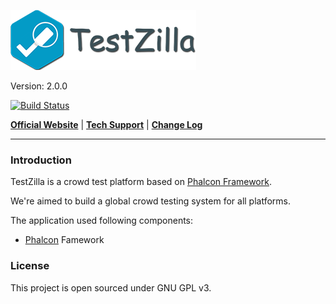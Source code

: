 ![TestZilla](https://raw.githubusercontent.com/hzxie/TestZilla/master/public/img/logo.png)

Version: 2.0.0

[![Build Status](https://travis-ci.org/hzxie/TestZilla.png?branch=master)](https://travis-ci.org/hzxie/TestZilla)

[**Official Website**](https://testzilla.org) | 
[**Tech Support**](https://haozhexie.com) |
[**Change Log**](#)

---

### Introduction

TestZilla is a crowd test platform based on [Phalcon Framework](http://phalconphp.com).

We're aimed to build a global crowd testing system for all platforms.

The application used following components:

 - [Phalcon](http://phalconphp.com) Famework

### License

This project is open sourced under GNU GPL v3.
